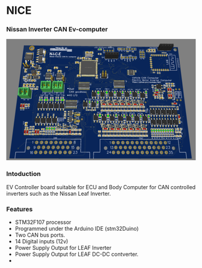 # NICE

### Nissan Inverter CAN Ev-computer


![N.I.C.E](https://github.com/mackelec/NICE/blob/main/images/NICE.PNG)


### Intoduction

EV Controller board suitable for ECU and Body Computer for CAN controlled inverters such as the Nissan Leaf Inverter.

### Features

 * STM32F107 processor
 * Programmed under the Arduino IDE (stm32Duino)
 * Two CAN bus ports.
 * 14 Digital inputs (12v)
 * Power Supply Output for LEAF Inverter
 * Power Supply Output for LEAF DC-DC contverter.
 * 
 

